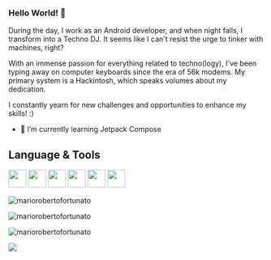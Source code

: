 ### Hello World! 👋

During the day, I work as an Android developer, and when night falls, I transform into a Techno DJ. 
It seems like I can't resist the urge to tinker with machines, right?

With an immense passion for everything related to techno(logy), I've been typing away on computer keyboards since the era of 56k modems. My primary system is a Hackintosh, which speaks volumes about my dedication.

I constantly yearn for new challenges and opportunities to enhance my skills! :)

- 🌱 I’m currently learning Jetpack Compose


## Language & Tools
<p>
<img src="https://cdn.jsdelivr.net/gh/devicons/devicon/icons/kotlin/kotlin-original.svg" width="35" height="35"/>
<img src="https://cdn.jsdelivr.net/gh/devicons/devicon/icons/android/android-original.svg" width="35" height="35"/>
<img src="https://cdn.jsdelivr.net/gh/devicons/devicon/icons/androidstudio/androidstudio-original.svg" width="35" height="35"/>
<img src="https://cdn.jsdelivr.net/gh/devicons/devicon/icons/firebase/firebase-plain.svg" width="35" height="35"/>
<img src="https://cdn.jsdelivr.net/gh/devicons/devicon/icons/java/java-original.svg" width="35" height="35"/>
<img src="https://cdn.jsdelivr.net/gh/devicons/devicon/icons/sqlite/sqlite-original.svg" width="35" height="35"/>
</p>

<p><img align="center" src=https://github-readme-stats.vercel.app/api/top-langs?username=mariorobertofortunato&show_icons=true&locale=en&layout=compact alt="mariorobertofortunato" /></p>

<p><img align="center" src=https://github-readme-stats.vercel.app/api?username=mariorobertofortunato&show_icons=true&locale=en alt="mariorobertofortunato" /></p>

<p><img align="center" src=https://github-readme-streak-stats.herokuapp.com/?user=mariorobertofortunato& alt="mariorobertofortunato" /></p>

<p><img align="center" src=https://komarev.com/ghpvc/?username=mariorobertofortunato /></p>


<!--
**mariorobertofortunato/mariorobertofortunato** is a ✨ _special_ ✨ repository because its `README.md` (this file) appears on your GitHub profile.

Here are some ideas to get you started:

- 🔭 I’m currently working on ...
- 🌱 I’m currently learning ...
- 👯 I’m looking to collaborate on ...
- 🤔 I’m looking for help with ...
- 💬 Ask me about ...
- 📫 How to reach me: ...
- 😄 Pronouns: ...
- ⚡ Fun fact: ...
-->
